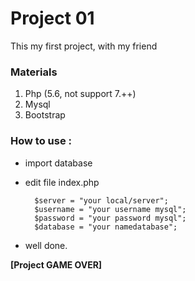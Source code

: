 # Project 01

This my first project, with my friend

### Materials

1. Php (5.6, not support 7.++)
2. Mysql
3. Bootstrap

### How to use :

- import database
- edit file index.php

        $server = "your local/server";
        $username = "your username mysql";
        $password = "your password mysql";
        $database = "your namedatabase";

- well done.

**[Project GAME OVER]**
